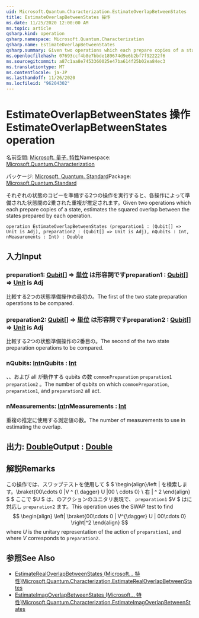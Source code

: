 ```yaml
---
uid: Microsoft.Quantum.Characterization.EstimateOverlapBetweenStates
title: EstimateOverlapBetweenStates 操作
ms.date: 11/25/2020 12:00:00 AM
ms.topic: article
qsharp.kind: operation
qsharp.namespace: Microsoft.Quantum.Characterization
qsharp.name: EstimateOverlapBetweenStates
qsharp.summary: Given two operations which each prepare copies of a state, estimates the squared overlap between the states prepared by each operation.
ms.openlocfilehash: 07693ccf4b8e7bbde189674d9e6b2bf7f92222f6
ms.sourcegitcommit: a87c1aa8e7453360025e47ba614f25b02ea84ec3
ms.translationtype: MT
ms.contentlocale: ja-JP
ms.lasthandoff: 11/26/2020
ms.locfileid: "96204302"
---
```

# <a name="estimateoverlapbetweenstates-operation"></a><span data-ttu-id="dbcad-102">EstimateOverlapBetweenStates 操作</span><span class="sxs-lookup"><span data-stu-id="dbcad-102">EstimateOverlapBetweenStates operation</span></span>

<span data-ttu-id="dbcad-103">名前空間: [Microsoft. 量子. 特性](xref:Microsoft.Quantum.Characterization)</span><span class="sxs-lookup"><span data-stu-id="dbcad-103">Namespace: [Microsoft.Quantum.Characterization](xref:Microsoft.Quantum.Characterization)</span></span>

<span data-ttu-id="dbcad-104">パッケージ: [Microsoft. Quantum. Standard](https://nuget.org/packages/Microsoft.Quantum.Standard)</span><span class="sxs-lookup"><span data-stu-id="dbcad-104">Package: [Microsoft.Quantum.Standard](https://nuget.org/packages/Microsoft.Quantum.Standard)</span></span>


<span data-ttu-id="dbcad-105">それぞれの状態のコピーを準備する2つの操作を実行すると、各操作によって準備された状態間の2乗された重複が推定されます。</span><span class="sxs-lookup"><span data-stu-id="dbcad-105">Given two operations which each prepare copies of a state, estimates the squared overlap between the states prepared by each operation.</span></span>

```qsharp
operation EstimateOverlapBetweenStates (preparation1 : (Qubit[] => Unit is Adj), preparation2 : (Qubit[] => Unit is Adj), nQubits : Int, nMeasurements : Int) : Double
```


## <a name="input"></a><span data-ttu-id="dbcad-106">入力</span><span class="sxs-lookup"><span data-stu-id="dbcad-106">Input</span></span>

### <a name="preparation1--qubit--unit--is-adj"></a><span data-ttu-id="dbcad-107">preparation1: [Qubit](xref:microsoft.quantum.lang-ref.qubit)[] => [単位](xref:microsoft.quantum.lang-ref.unit)  は形容詞です</span><span class="sxs-lookup"><span data-stu-id="dbcad-107">preparation1 : [Qubit](xref:microsoft.quantum.lang-ref.qubit)[] => [Unit](xref:microsoft.quantum.lang-ref.unit)  is Adj</span></span>

<span data-ttu-id="dbcad-108">比較する2つの状態準備操作の最初の。</span><span class="sxs-lookup"><span data-stu-id="dbcad-108">The first of the two state preparation operations to be compared.</span></span>


### <a name="preparation2--qubit--unit--is-adj"></a><span data-ttu-id="dbcad-109">preparation2: [Qubit](xref:microsoft.quantum.lang-ref.qubit)[] => [単位](xref:microsoft.quantum.lang-ref.unit)  は形容詞です</span><span class="sxs-lookup"><span data-stu-id="dbcad-109">preparation2 : [Qubit](xref:microsoft.quantum.lang-ref.qubit)[] => [Unit](xref:microsoft.quantum.lang-ref.unit)  is Adj</span></span>

<span data-ttu-id="dbcad-110">比較する2つの状態準備操作の2番目の。</span><span class="sxs-lookup"><span data-stu-id="dbcad-110">The second of the two state preparation operations to be compared.</span></span>


### <a name="nqubits--int"></a><span data-ttu-id="dbcad-111">nQubits: [Int](xref:microsoft.quantum.lang-ref.int)</span><span class="sxs-lookup"><span data-stu-id="dbcad-111">nQubits : [Int](xref:microsoft.quantum.lang-ref.int)</span></span>

<span data-ttu-id="dbcad-112">、、および all が動作する qubits の数 `commonPreparation` `preparation1` `preparation2` 。</span><span class="sxs-lookup"><span data-stu-id="dbcad-112">The number of qubits on which `commonPreparation`, `preparation1`, and `preparation2` all act.</span></span>


### <a name="nmeasurements--int"></a><span data-ttu-id="dbcad-113">nMeasurements: [Int](xref:microsoft.quantum.lang-ref.int)</span><span class="sxs-lookup"><span data-stu-id="dbcad-113">nMeasurements : [Int](xref:microsoft.quantum.lang-ref.int)</span></span>

<span data-ttu-id="dbcad-114">重複の推定に使用する測定値の数。</span><span class="sxs-lookup"><span data-stu-id="dbcad-114">The number of measurements to use in estimating the overlap.</span></span>



## <a name="output--double"></a><span data-ttu-id="dbcad-115">出力: [Double](xref:microsoft.quantum.lang-ref.double)</span><span class="sxs-lookup"><span data-stu-id="dbcad-115">Output : [Double](xref:microsoft.quantum.lang-ref.double)</span></span>



## <a name="remarks"></a><span data-ttu-id="dbcad-116">解説</span><span class="sxs-lookup"><span data-stu-id="dbcad-116">Remarks</span></span>

<span data-ttu-id="dbcad-117">この操作では、スワップテストを使用して $ $ \begin{align}/left | を検索します。\braket{00\cdots 0 |V ^ {\ dagger} U |00 \ cdots 0} \ 右 | ^ 2 \end{align} $ $ ここで $U $ は、のアクションのユニタリ表現で、 `preparation1` $V $ はに対応し `preparation2` ます。</span><span class="sxs-lookup"><span data-stu-id="dbcad-117">This operation uses the SWAP test to find $$ \begin{align} \left| \braket{00\cdots 0 | V^{\dagger} U | 00\cdots 0} \right|^2 \end{align} $$ where $U$ is the unitary representation of the action of `preparation1`, and where $V$ corresponds to `preparation2`.</span></span>

## <a name="see-also"></a><span data-ttu-id="dbcad-118">参照</span><span class="sxs-lookup"><span data-stu-id="dbcad-118">See Also</span></span>

- [<span data-ttu-id="dbcad-119">EstimateRealOverlapBetweenStates (Microsoft... 特性)</span><span class="sxs-lookup"><span data-stu-id="dbcad-119">Microsoft.Quantum.Characterization.EstimateRealOverlapBetweenStates</span></span>](xref:Microsoft.Quantum.Characterization.EstimateRealOverlapBetweenStates)
- [<span data-ttu-id="dbcad-120">EstimateImagOverlapBetweenStates (Microsoft... 特性)</span><span class="sxs-lookup"><span data-stu-id="dbcad-120">Microsoft.Quantum.Characterization.EstimateImagOverlapBetweenStates</span></span>](xref:Microsoft.Quantum.Characterization.EstimateImagOverlapBetweenStates)